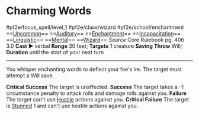 # Charming Words
#pf2e/focus_spell/level_1 #pf2e/class/wizard #pf2e/school/enchantment 
==[Uncommon](Uncommon.md)== ==[Auditory](Auditory.md)== ==[Enchantment](Enchantment.md)== ==[Incapacitation](Incapacitation.md)== ==[Linguistic](Linguistic.md)== ==[Mental](Mental.md)== ==[Wizard](Wizard.md)==
*Source* Core Rulebook pg. 406 3.0
**Cast** ► verbal
**Range** 30 feet; **Targets** 1 creature
**Saving Throw** Will; **Duration** until the start of your next turn

---
You whisper enchanting words to deflect your foe's ire. The target must attempt a Will save.

**Critical Success** The target is unaffected.
**Success** The target takes a –1 circumstance penalty to attack rolls and damage rolls against you.
**Failure** The target can't use [Hostile](Hostile.md) actions against you.
**Critical Failure** The target is [Stunned](Stunned.md) 1 and can't use hostile actions against you.